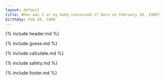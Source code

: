 ```yaml
---
layout: default
title: When was I or my baby conceived if born on February 20, 1900?
birthday: Feb 20, 1900
---
```


{% include header.md %}

{% include guess.md %}

{% include calculate.md %}

{% include safety.md %}

{% include footer.md %}



